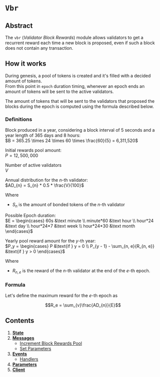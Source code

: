 <!--
order: 0
title: Vbr Overview
parent:
  title: "vbr"
-->

# `Vbr`

## Abstract

The `vbr` (*Validator Block Rewards*) module allows validators to get a recurrent reward each 
time a new block is proposed, even if such a block does not contain any transaction.  


## How it works
During genesis, a pool of tokens is created and it's filled with a decided amount of tokens.  
From this point in `epoch` duration timing, whenever an epoch ends an amount of tokens will be sent to the active validators.

The amount of tokens that will be sent to the validators that proposed the blocks during the epoch is computed using the formula
described below. 

### Definitions 
Block produced in a year, considering a block interval of 5 seconds and a year length of 365 days and 8 hours:  
$B = 365.25 \times 24 \times 60 \times \frac{60}{5} = 6,311,520$ 

Initial rewards pool amount:   
$P = 12,500,000$

Number of active validators  
$V$

Annual distribution for the $n$-th validator:  
$AD_{n} = S_{n} * 0.5 * \frac{V}{100}$

Where
- $S_{n}$ is the amount of bonded tokens of the $n$-th validator   

Possible Epoch duration:  
$E = \begin{cases} 60s &\text minute \\ minute*60 &\text hour \\ hour*24 &\text day \\ hour*24*7 &\text week \\ hour*24*30 &\text month \end{cases}$

Yearly pool reward amount for the $y$-th year:    
$P_y = \begin{cases} P &\text{if } y = 0 \\ P_{y - 1} - \sum_{n, e}{R_{n, e}} &\text{if } y > 0 \end{cases}$

Where
- $R_{n, e}$ is the reward of the $n$-th validator at the end of the $e$-th epoch. 


### Formula
Let's define the maximum reward for the $e$-th epoch as
  
$$R_e = \sum_{v}\frac{AD_{n}}{E}$$


## Contents

1. **[State](01_state.md)**
2. **[Messages](02_messages.md)**
   - [Increment Block Rewards Pool](02_messages.md#Increment-block-rewards-pool)
   - [Set Parameters](02_messages.md#Set-parameters)
3. **[Events](03_events.md)**
   - [Handlers](03_events.md#handlers)
4. **[Parameters](04_params.md)**
5. **[Client](05_client.md)**